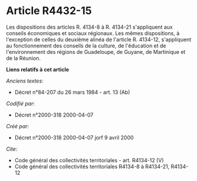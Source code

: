# Article R4432-15

Les dispositions des articles R. 4134-8 à R. 4134-21 s'appliquent aux conseils économiques et sociaux régionaux. Les mêmes
dispositions, à l'exception de celles du deuxième alinéa de l'article R. 4134-12, s'appliquent au fonctionnement des conseils
de la culture, de l'éducation et de l'environnement des régions de Guadeloupe, de Guyane, de Martinique et de la Réunion.

**Liens relatifs à cet article**

_Anciens textes_:

  - Décret n°84-207 du 26 mars 1984 - art. 13 (Ab)

_Codifié par_:

  - Décret n°2000-318 2000-04-07

_Créé par_:

  - Décret n°2000-318 2000-04-07 jorf 9 avril 2000

_Cite_:

  - Code général des collectivités territoriales - art. R4134-12 (V)
  - Code général des collectivités territoriales R4134-8 à R4134-21, R4134-12
